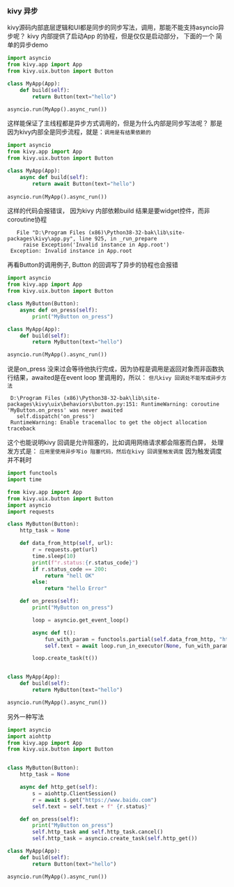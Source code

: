 ### kivy 异步

kivy源码内部底层逻辑和UI都是同步的同步写法，调用，那能不能支持asyncio异步呢？  kivy 内部提供了启动App 的协程，但是仅仅是启动部分， 下面的一个
简单的异步demo

```python
import asyncio
from kivy.app import App
from kivy.uix.button import Button

class MyApp(App):
    def build(self):
        return Button(text="hello")

asyncio.run(MyApp().async_run())
```

这样能保证了主线程都是异步方式调用的，但是为什么内部是同步写法呢？ 那是因为kivy内部全是同步流程，就是：`调用是有结果依赖的`


```python
import asyncio
from kivy.app import App
from kivy.uix.button import Button

class MyApp(App):
    async def build(self):
        return await Button(text="hello")
    
asyncio.run(MyApp().async_run())
```

这样的代码会报错误， 因为kivy 内部依赖build 结果是要widget控件，而非coroutine协程
```log
   File "D:\Program Files (x86)\Python38-32-bak\lib\site-packages\kivy\app.py", line 925, in _run_prepare
     raise Exception('Invalid instance in App.root')
 Exception: Invalid instance in App.root
 ```


再看Button的调用例子, Button 的回调写了异步的协程也会报错
```python
import asyncio
from kivy.app import App
from kivy.uix.button import Button

class MyButton(Button):
    async def on_press(self):
        print("MyButton on_press")

class MyApp(App):
    def build(self):
        return MyButton(text="hello")

asyncio.run(MyApp().async_run())
```

说是on_press 没来过会等待他执行完成，因为协程是调用是返回对象而非函数执行结果，awaited是在event loop 里调用的，所以： `但凡kivy 回调处不能写成异步方法`

```log
 D:\Program Files (x86)\Python38-32-bak\lib\site-packages\kivy\uix\behaviors\button.py:151: RuntimeWarning: coroutine 'MyButton.on_press' was never awaited
   self.dispatch('on_press')
 RuntimeWarning: Enable tracemalloc to get the object allocation traceback
```

这个也能说明kivy 回调是允许阻塞的，比如调用网络请求都会阻塞而白屏， 处理发方式是： `应用里使用异步写io 阻塞代码，然后在kivy 回调里触发调度`
因为触发调度并不耗时

```python
import functools
import time

from kivy.app import App
from kivy.uix.button import Button
import asyncio
import requests

class MyButton(Button):
    http_task = None

    def data_from_http(self, url):
        r = requests.get(url)
        time.sleep(10)
        print(f"r.status:{r.status_code}")
        if r.status_code == 200:
            return "hell OK"
        else:
            return "hello Error"

    def on_press(self):
        print("MyButton on_press")

        loop = asyncio.get_event_loop()

        async def t():
            fun_with_param = functools.partial(self.data_from_http, "https://www.baidu.com")
            self.text = await loop.run_in_executor(None, fun_with_param)

        loop.create_task(t())


class MyApp(App):
    def build(self):
        return MyButton(text="hello")

asyncio.run(MyApp().async_run())

```

另外一种写法

```python
import asyncio
import aiohttp
from kivy.app import App
from kivy.uix.button import Button


class MyButton(Button):
    http_task = None

    async def http_get(self):
        s = aiohttp.ClientSession()
        r = await s.get("https://www.baidu.com")
        self.text = self.text + f" {r.status}"

    def on_press(self):
        print("MyButton on_press")
        self.http_task and self.http_task.cancel()
        self.http_task = asyncio.create_task(self.http_get())

class MyApp(App):
    def build(self):
        return Button(text="hello")

asyncio.run(MyApp().async_run())

```